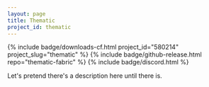 ```yaml
---
layout: page
title: Thematic
project_id: thematic
---
```


<p>
  {% include badge/downloads-cf.html project_id="580214" project_slug="thematic" %}
  {% include badge/github-release.html repo="thematic-fabric" %}
  {% include badge/discord.html %}
</p>

Let's pretend there's a description here until there is.

<div class="gallery">
  <!-- -->
</div>

